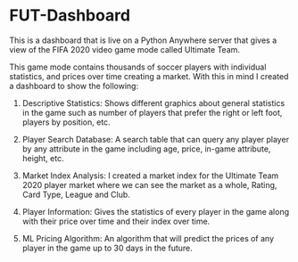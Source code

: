 # FUT-Dashboard
This is a dashboard that is live on a Python Anywhere server that gives a view of the FIFA 2020 video game mode called Ultimate Team.

This game mode contains thousands of soccer players with individual statistics, and prices over time creating a market. With this in mind I created a dashboard to show the following:

1. Descriptive Statistics: Shows different graphics about general statistics in the game such as number of players that prefer the right or left foot, players by position, etc.

2. Player Search Database: A search table that can query any player player by any attribute in the game including age, price, in-game attribute, height, etc.

3. Market Index Analysis: I created a market index for the Ultimate Team 2020 player market where we can see the market as a whole, Rating, Card Type, League and Club.

4. Player Information: Gives the statistics of every player in the game along with their price over time and their index over time.

5. ML Pricing Algorithm: An algorithm that will predict the prices of any player in the game up to 30 days in the future.
